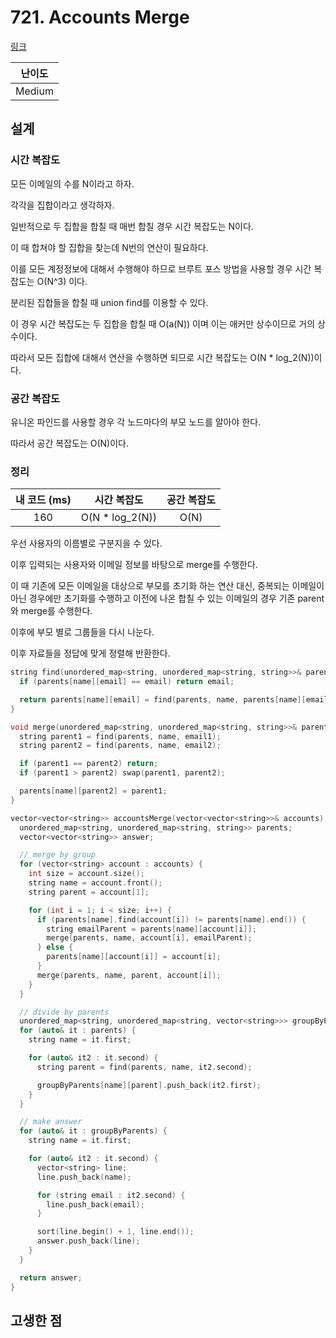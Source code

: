 # 721. Accounts Merge

[링크](https://leetcode.com/problems/accounts-merge/)

| 난이도 |
| :----: |
| Medium |

## 설계

### 시간 복잡도

모든 이메일의 수를 N이라고 하자.

각각을 집합이라고 생각하자.

일반적으로 두 집합을 합칠 때 매번 합칠 경우 시간 복잡도는 N이다.

이 때 합쳐야 할 집합을 찾는데 N번의 연산이 필요하다.

이를 모든 계정정보에 대해서 수행해야 하므로 브루트 포스 방법을 사용할 경우 시간 복잡도는 O(N^3) 이다.

분리된 집합들을 합칠 때 union find를 이용할 수 있다.

이 경우 시간 복잡도는 두 집합을 합칠 때 O(a(N)) 이며 이는 애커만 상수이므로 거의 상수이다.

따라서 모든 집합에 대해서 연산을 수행하면 되므로 시간 복잡도는 O(N \* log_2(N))이다.

### 공간 복잡도

유니온 파인드를 사용할 경우 각 노드마다의 부모 노드를 알아야 한다.

따라서 공간 복잡도는 O(N)이다.

### 정리

| 내 코드 (ms) |   시간 복잡도    | 공간 복잡도 |
| :----------: | :--------------: | :---------: |
|     160      | O(N \* log_2(N)) |    O(N)     |

우선 사용자의 이름별로 구분지을 수 있다.

이후 입력되는 사용자와 이메일 정보를 바탕으로 merge를 수행한다.

이 때 기존에 모든 이메일을 대상으로 부모를 초기화 하는 연산 대신, 중복되는 이메일이 아닌 경우에만 초기화를 수행하고 이전에 나온 합칠 수 있는 이메일의 경우 기존 parent와 merge를 수행한다.

이후에 부모 별로 그룹들을 다시 나눈다.

이후 자료들을 정답에 맞게 정렬해 반환한다.

```cpp
string find(unordered_map<string, unordered_map<string, string>>& parents, string& name, string& email) {
  if (parents[name][email] == email) return email;

  return parents[name][email] = find(parents, name, parents[name][email]);
}

void merge(unordered_map<string, unordered_map<string, string>>& parents, string& name, string& email1, string& email2) {
  string parent1 = find(parents, name, email1);
  string parent2 = find(parents, name, email2);

  if (parent1 == parent2) return;
  if (parent1 > parent2) swap(parent1, parent2);

  parents[name][parent2] = parent1;
}

vector<vector<string>> accountsMerge(vector<vector<string>>& accounts) {
  unordered_map<string, unordered_map<string, string>> parents;
  vector<vector<string>> answer;

  // merge by group
  for (vector<string> account : accounts) {
    int size = account.size();
    string name = account.front();
    string parent = account[1];

    for (int i = 1; i < size; i++) {
      if (parents[name].find(account[i]) != parents[name].end()) {
        string emailParent = parents[name][account[i]];
        merge(parents, name, account[i], emailParent);
      } else {
        parents[name][account[i]] = account[i];
      }
      merge(parents, name, parent, account[i]);
    }
  }

  // divide by parents
  unordered_map<string, unordered_map<string, vector<string>>> groupByParents;
  for (auto& it : parents) {
    string name = it.first;

    for (auto& it2 : it.second) {
      string parent = find(parents, name, it2.second);

      groupByParents[name][parent].push_back(it2.first);
    }
  }

  // make answer
  for (auto& it : groupByParents) {
    string name = it.first;

    for (auto& it2 : it.second) {
      vector<string> line;
      line.push_back(name);

      for (string email : it2.second) {
        line.push_back(email);
      }

      sort(line.begin() + 1, line.end());
      answer.push_back(line);
    }
  }

  return answer;
}
```

## 고생한 점
